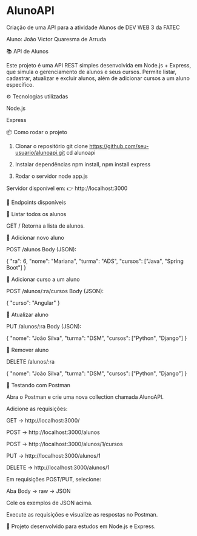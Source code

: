 # AlunoAPI
Criação de uma API para a atividade Alunos de DEV WEB 3 da FATEC

Aluno: João Victor Quaresma de Arruda

📚 API de Alunos

Este projeto é uma API REST simples desenvolvida em Node.js + Express, que simula o gerenciamento de alunos e seus cursos.
Permite listar, cadastrar, atualizar e excluir alunos, além de adicionar cursos a um aluno específico.

⚙️ Tecnologias utilizadas

Node.js

Express 

📦 Como rodar o projeto
1. Clonar o repositório
git clone https://github.com/seu-usuario/alunoapi.git
cd alunoapi

2. Instalar dependências
npm install,
npm install express

4. Rodar o servidor
node app.js


Servidor disponível em:
👉 http://localhost:3000

📌 Endpoints disponíveis

🔹 Listar todos os alunos

GET /
Retorna a lista de alunos.

🔹 Adicionar novo aluno

POST /alunos
Body (JSON):

{
  "ra": 6,
  "nome": "Mariana",
  "turma": "ADS",
  "cursos": ["Java", "Spring Boot"]
}

🔹 Adicionar curso a um aluno

POST /alunos/:ra/cursos
Body (JSON):

{
  "curso": "Angular"
}

🔹 Atualizar aluno

PUT /alunos/:ra
Body (JSON):

{
  "nome": "João Silva",
  "turma": "DSM",
  "cursos": ["Python", "Django"]
}

🔹 Remover aluno

DELETE /alunos/:ra

{
  "nome": "João Silva",
  "turma": "DSM",
  "cursos": ["Python", "Django"]
}

🧪 Testando com Postman

Abra o Postman e crie uma nova collection chamada AlunoAPI.

Adicione as requisições:

GET → http://localhost:3000/

POST → http://localhost:3000/alunos

POST → http://localhost:3000/alunos/1/cursos

PUT → http://localhost:3000/alunos/1

DELETE → http://localhost:3000/alunos/1

Em requisições POST/PUT, selecione:

Aba Body → raw → JSON

Cole os exemplos de JSON acima.

Execute as requisições e visualize as respostas no Postman.

📌 Projeto desenvolvido para estudos em Node.js e Express.
